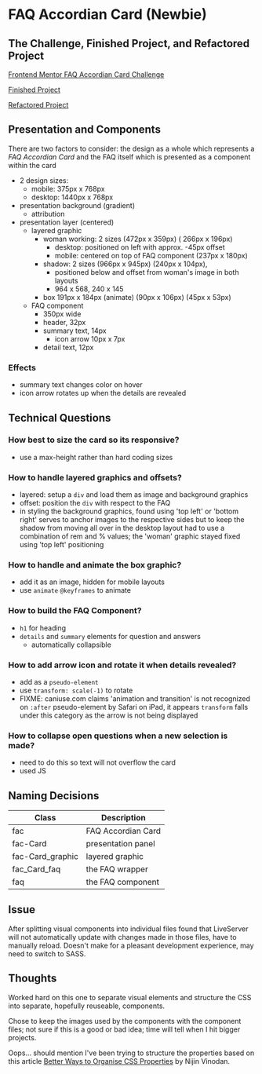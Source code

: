 # FAQ Accordian Card (Newbie)

## The Challenge, Finished Project, and Refactored Project

[Frontend Mentor FAQ Accordian Card Challenge](https://www.frontendmentor.io/challenges/faq-accordion-card-XlyjD0Oam)

[Finished Project](https://janegca.github.io/fem-challenges/02-faq-card/index.html)

[Refactored Project](https://janegca.github.io/fem-challenges/02-faq-card/refactor/index.html)

## Presentation and Components

There are two factors to consider: the design as a whole which represents a _FAQ
Accordian Card_ and the FAQ itself which is presented as a component within the
card

- 2 design sizes:
  - mobile: 375px x 768px
  - desktop: 1440px x 768px
- presentation background (gradient)
  - attribution
- presentation layer (centered)
  - layered graphic
    - woman working: 2 sizes (472px x 359px) ( 266px x 196px)
      - desktop: positioned on left with approx. -45px offset
      - mobile: centered on top of FAQ component (237px x 180px)
    - shadow: 2 sizes (966px x 945px) (240px x 104px),
      - positioned below and offset from woman's image in both layouts
      - 964 x 568, 240 x 145
    - box 191px x 184px (animate) (90px x 106px) (45px x 53px)
  - FAQ component
    - 350px wide
    - header, 32px
    - summary text, 14px
      - icon arrow 10px x 7px
    - detail text, 12px

### Effects

- summary text changes color on hover
- icon arrow rotates up when the details are revealed

## Technical Questions

### How best to size the card so its responsive?

- use a max-height rather than hard coding sizes

### How to handle layered graphics and offsets?

- layered: setup a `div` and load them as image and background graphics
- offset: position the `div` with respect to the FAQ
- in styling the background graphics, found using 'top left' or 'bottom right'
  serves to anchor images to the respective sides but to keep the shadow from
  moving all over in the desktop layout had to use a combination of rem and %
  values; the 'woman' graphic stayed fixed using 'top left' positioning

### How to handle and animate the box graphic?

- add it as an image, hidden for mobile layouts
- use `animate` `@keyframes` to animate

### How to build the FAQ Component?

- `h1` for heading
- `details` and `summary` elements for question and answers
  - automatically collapsible

### How to add arrow icon and rotate it when details revealed?

- add as a `pseudo-element`
- use `transform: scale(-1)` to rotate
- FIXME: caniuse.com claims 'animation and transition' is not recognized on
  `:after` pseudo-element by Safari on iPad, it appears `transform` falls under
  this category as the arrow is not being displayed

### How to collapse open questions when a new selection is made?

- need to do this so text will not overflow the card
- used JS

## Naming Decisions

| Class            | Description        |
| ---------------- | ------------------ |
| fac              | FAQ Accordian Card |
| fac-Card         | presentation panel |
| fac-Card_graphic | layered graphic    |
| fac_Card_faq     | the FAQ wrapper    |
| faq              | the FAQ component  |

## Issue

After splitting visual components into individual files found that LiveServer
will not automatically update with changes made in those files, have to manually
reload. Doesn't make for a pleasant development experience, may need to switch
to SASS.

## Thoughts

Worked hard on this one to separate visual elements and structure the CSS into
separate, hopefully reuseable, components.

Chose to keep the images used by the components with the component files; not
sure if this is a good or bad idea; time will tell when I hit bigger projects.

Oops... should mention I've been trying to structure the properties based on
this article
[Better Ways to Organise CSS Properties](https://medium.com/swlh/better-ways-to-organise-css-properties-9a066e7ded62)
by Nijin Vinodan.
